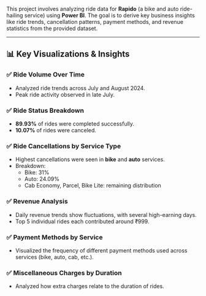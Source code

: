 This project involves analyzing ride data for **Rapido** (a bike and auto ride-hailing service) using **Power BI**. 
The goal is to derive key business insights like ride trends, cancellation patterns, payment methods, and revenue statistics from the provided dataset.

-------------------------------------------------------------------

## 📊 Key Visualizations & Insights

### ✅ Ride Volume Over Time
- Analyzed ride trends across July and August 2024.
- Peak ride activity observed in late July.

### ✅ Ride Status Breakdown
- **89.93%** of rides were completed successfully.
- **10.07%** of rides were canceled.

### ✅ Ride Cancellations by Service Type
- Highest cancellations were seen in **bike** and **auto** services.
- Breakdown:
  - Bike: 31%
  - Auto: 24.09%
  - Cab Economy, Parcel, Bike Lite: remaining distribution

### ✅ Revenue Analysis
- Daily revenue trends show fluctuations, with several high-earning days.
- Top 5 individual rides each contributed around ₹999.

### ✅ Payment Methods by Service
- Visualized the frequency of different payment methods used across services (bike, auto, cab, etc.).

### ✅ Miscellaneous Charges by Duration
- Analyzed how extra charges relate to the duration of rides.

